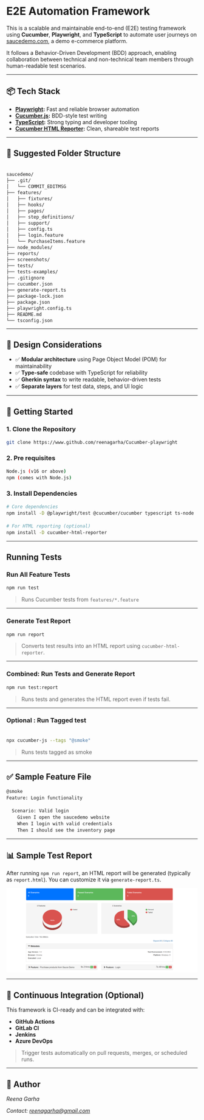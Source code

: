 # E2E Automation Framework

This is a scalable and maintainable end-to-end (E2E) testing framework using **Cucumber**, **Playwright**, and **TypeScript** to automate user journeys on [saucedemo.com](https://www.saucedemo.com), a demo e-commerce platform.

It follows a Behavior-Driven Development (BDD) approach, enabling collaboration between technical and non-technical team members through human-readable test scenarios.

---

## 📦 Tech Stack

- **[Playwright](https://playwright.dev/):** Fast and reliable browser automation
- **[Cucumber.js](https://github.com/cucumber/cucumber-js):** BDD-style test writing
- **[TypeScript](https://www.typescriptlang.org/):** Strong typing and developer tooling
- **[Cucumber HTML Reporter](https://www.npmjs.com/package/cucumber-html-reporter):** Clean, shareable test reports

---

## 📁 Suggested Folder Structure

```

saucedemo/  
├── .git/  
│   └── COMMIT_EDITMSG  
├── features/  
│   ├── fixtures/  
│   ├── hooks/  
│   ├── pages/  
│   ├── step_definitions/  
│   ├── support/  
│   ├── config.ts  
│   ├── login.feature  
│   └── PurchaseItems.feature  
├── node_modules/  
├── reports/  
├── screenshots/  
├── tests/  
├── tests-examples/  
├── .gitignore  
├── cucumber.json  
├── generate-report.ts  
├── package-lock.json  
├── package.json  
├── playwright.config.ts  
├── README.md  
└── tsconfig.json

````

---

## 🧠 Design Considerations

- ✅ **Modular architecture** using Page Object Model (POM) for maintainability
- ✅ **Type-safe** codebase with TypeScript for reliability
- ✅ **Gherkin syntax** to write readable, behavior-driven tests
- ✅ **Separate layers** for test data, steps, and UI logic

---

## 🚀 Getting Started

### 1. Clone the Repository

```bash
git clone https://www.github.com/reenagarha/Cucumber-playwright

````
### 2. Pre requisites
```bash
Node.js (v16 or above)
npm (comes with Node.js)

````
### 3. Install Dependencies

```bash
# Core dependencies
npm install -D @playwright/test @cucumber/cucumber typescript ts-node

# For HTML reporting (optional)
npm install -D cucumber-html-reporter


```

---

##  Running Tests

### Run All Feature Tests

```bash
npm run test
```

> Runs Cucumber tests from `features/*.feature`

---

### Generate Test Report

```bash
npm run report
```

> Converts test results into an HTML report using `cucumber-html-reporter`.

---

### Combined: Run Tests and Generate Report

```bash
npm run test:report
```

> Runs tests and generates the HTML report even if tests fail.

---

 ### Optional :  Run Tagged test
``` bash

npx cucumber-js --tags "@smoke" 

```
> Runs tests tagged as smoke

---

## ✅ Sample Feature File

```bash
@smoke
Feature: Login functionality

  Scenario: Valid login
    Given I open the saucedemo website
    When I login with valid credentials
    Then I should see the inventory page
```

---

## 📊 Sample Test Report

After running `npm run report`, an HTML report will be generated (typically as `report.html`).
You can customize it via `generate-report.ts`.

![Sample Report](./screenshots/saucedemo-e2e-report.png)



---

## 🔁 Continuous Integration (Optional)

This framework is CI-ready and can be integrated with:

* **GitHub Actions**
* **GitLab CI**
* **Jenkins**
* **Azure DevOps**

> Trigger tests automatically on pull requests, merges, or scheduled runs.

---







## 👤 Author
*Reena Garha*

*Contact: [reenagarha@gmail.com](mailto:reenagarha@gmail.com)*
